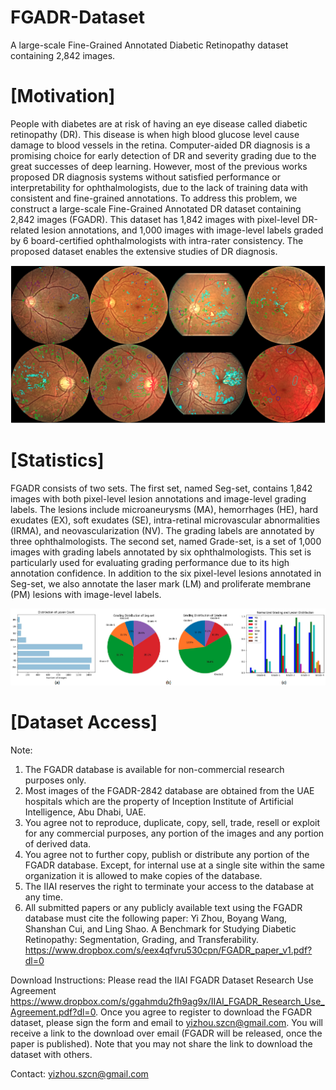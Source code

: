 # FGADR-Dataset
A large-scale Fine-Grained Annotated Diabetic Retinopathy dataset containing 2,842 images.

# [Motivation]

People with diabetes are at risk of having an eye disease called diabetic retinopathy (DR). This disease is when high blood glucose level cause damage to blood vessels in the retina. Computer-aided DR diagnosis is a promising choice for early detection of DR and severity grading due to the great successes of deep learning. However, most of the previous works proposed DR diagnosis systems without satisfied performance or interpretability for ophthalmologists, due to the lack of training data with consistent and fine-grained annotations. To address this problem, we construct a large-scale Fine-Grained Annotated DR dataset containing 2,842 images (FGADR). This dataset has 1,842 images with pixel-level DR-related lesion annotations, and 1,000 images with image-level labels graded by 6 board-certified ophthalmologists with intra-rater consistency. The proposed dataset enables the extensive studies of DR diagnosis.

![Image text](https://github.com/csyizhou/FGADR-2842-Dataset/blob/master/img/FGADR_Annotation.png)


# [Statistics]

FGADR consists of two sets. The first set, named Seg-set, contains 1,842 images with both pixel-level lesion annotations and image-level grading labels. The lesions include microaneurysms (MA), hemorrhages (HE), hard exudates (EX), soft exudates (SE), intra-retinal microvascular abnormalities (IRMA), and neovascularization (NV). The grading labels are annotated by three ophthalmologists. The second set, named Grade-set, is a set of 1,000 images with grading labels annotated by six ophthalmologists. This set is particularly used for evaluating grading performance due to its high annotation confidence. In addition to the six pixel-level lesions annotated in Seg-set, we also annotate the laser mark (LM) and proliferate membrane (PM) lesions with image-level labels.

![Image text](https://github.com/csyizhou/FGADR-2842-Dataset/blob/master/img/FGADR_Statistics.png)


# [Dataset Access]

Note:
1. The FGADR database is available for non-commercial research purposes only.
2. Most images of the FGADR-2842 database are obtained from the UAE hospitals which are the property of Inception Institute of Artificial Intelligence, Abu Dhabi, UAE.
3. You agree not to reproduce, duplicate, copy, sell, trade, resell or exploit for any commercial purposes, any portion of the images and any portion of derived data.
4. You agree not to further copy, publish or distribute any portion of the FGADR database. Except, for internal use at a single site within the same organization it is allowed to make copies of the database.
5. The IIAI reserves the right to terminate your access to the database at any time.
6. All submitted papers or any publicly available text using the FGADR database must cite the following paper:
Yi Zhou, Boyang Wang, Shanshan Cui, and Ling Shao. A Benchmark for Studying Diabetic Retinopathy: Segmentation, Grading, and Transferability.
https://www.dropbox.com/s/eex4qfvru530cpn/FGADR_paper_v1.pdf?dl=0

Download Instructions:
Please read the IIAI FGADR Dataset Research Use Agreement https://www.dropbox.com/s/ggahmdu2fh9ag9x/IIAI_FGADR_Research_Use_Agreement.pdf?dl=0.
Once you agree to register to download the FGADR dataset, please sign the form and email to yizhou.szcn@gmail.com. You will receive a link to the download over email (FGADR will be released, once the paper is published). Note that you may not share the link to download the dataset with others.

Contact: yizhou.szcn@gmail.com
